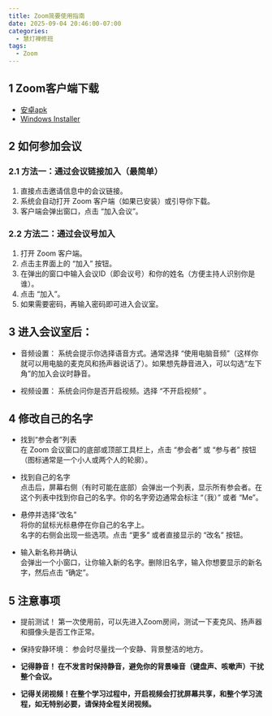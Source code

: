 ```yaml
---
title: Zoom简要使用指南
date: 2025-09-04 20:46:00-07:00
categories:
  - 慧灯禅修班
tags:
  - Zoom
---
```

## 1 Zoom客户端下载

- [安卓apk](https://s3.ap-northeast-1.wasabisys.com/hdcx/hdv/tools/zoom/zoom-20250904.apk)
- [Windows Installer](https://s3.ap-northeast-1.wasabisys.com/hdcx/hdv/tools/zoom/ZoomInstallerFull-v6.5.12%20(14128).exe)


## 2 如何参加会议

### 2.1 方法一：通过会议链接加入（最简单）

1. 直接点击邀请信息中的会议链接。
1. 系统会自动打开 Zoom 客户端（如果已安装）或引导你下载。
1. 客户端会弹出窗口，点击 “加入会议”。

### 2.2 方法二：通过会议号加入

1. 打开 Zoom 客户端。
1. 点击主界面上的 “加入” 按钮。
1. 在弹出的窗口中输入会议ID（即会议号）和你的姓名（方便主持人识别你是谁）。
1. 点击 “加入”。
1. 如果需要密码，再输入密码即可进入会议室。

## 3 进入会议室后：

- 音频设置： 系统会提示你选择语音方式。通常选择 “使用电脑音频”（这样你就可以用电脑的麦克风和扬声器说话了）。如果想先静音进入，可以勾选“左下角”的加入会议时静音。

- 视频设置： 系统会问你是否开启视频。选择 “不开启视频” 。


## 4 修改自己的名字

- 找到“参会者”列表  
在 Zoom 会议窗口的底部或顶部工具栏上，点击 “参会者” 或 “参与者” 按钮（图标通常是一个小人或两个人的轮廓）。

- 找到自己的名字  
点击后，屏幕右侧（有时可能在底部）会弹出一个列表，显示所有参会者。在这个列表中找到你自己的名字。你的名字旁边通常会标注 “（我）” 或者 “Me”。

- 悬停并选择“改名”  
将你的鼠标光标悬停在你自己的名字上。  
名字的右侧会出现一些选项。点击 “更多” 或者直接显示的 “改名” 按钮。

- 输入新名称并确认  
会弹出一个小窗口，让你输入新的名字。删除旧名字，输入你想要显示的新名字，然后点击 “确定”。

## 5 注意事项

- 提前测试！ 第一次使用前，可以先进入Zoom房间，测试一下麦克风、扬声器和摄像头是否工作正常。

- 保持安静环境： 参会时尽量找一个安静、背景整洁的地方。

- **记得静音！ 在不发言时保持静音，避免你的背景噪音（键盘声、咳嗽声）干扰整个会议。**

- **记得关闭视频！在整个学习过程中，开启视频会打扰屏幕共享，和整个学习流程，如无特别必要，请保持全程关闭视频。**
